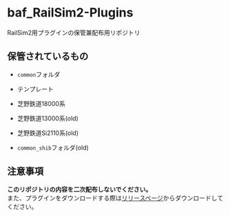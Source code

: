 # baf_RailSim2-Plugins
RailSim2用プラグインの保管兼配布用リポジトリ

## 保管されているもの
- `common`フォルダ
- テンプレート
- 芝野鉄道18000系

- 芝野鉄道13000系(old)
- 芝野鉄道Si2110系(old)
- `common_shib`フォルダ(old)

## 注意事項
**このリポジトリの内容を二次配布しないでください。**
<br />
また、プラグインをダウンロードする際は[リリースページ](https://github.com/baf1n/baf_RailSim2-Plugins/releases "リリースページ")からダウンロードしてください。
